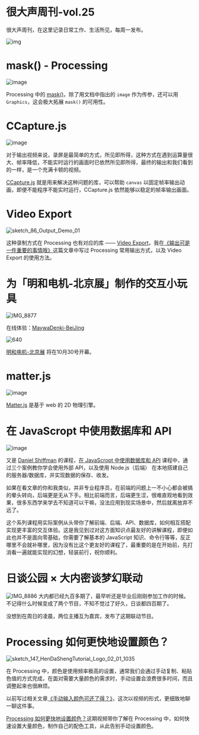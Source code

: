 # 很大声周刊-vol.25
很大声周刊，在这里记录日常工作、生活所见，每周一发布。

![img](https://user-images.githubusercontent.com/20842136/138538519-e03eafac-792f-4bb2-bcdb-fdc276e82be3.png)

# mask() - Processing
![image](https://user-images.githubusercontent.com/20842136/138540190-59afc9ae-3e2f-4fce-a2d6-8da83c584678.png)

Processing 中的 [mask()](https://processing.org/reference/mask_.html)，除了用文档中指出的 `image` 作为传参，还可以用 `Graphics`，这会极大拓展 `mask()` 的可用性。

# CCapture.js
![image](https://user-images.githubusercontent.com/20842136/138538733-cf40a936-d3ba-4427-978d-7ad1554aeaf5.png)

对于输出视频来说，录屏是最简单的方式，所见即所得，这种方式在遇到运算量很大、帧率降低，不能实时运行的画面时已依然所见即所得，最终的输出和我们看到的一样，是一个充满卡顿的视频。

[CCapture.js](https://github.com/spite/ccapture.js/) 就是用来解决这种问题的库，可以帮助 `canvas` 以固定帧率输出动画，即便不能程序不能实时运行，CCapture.js 依然能够以稳定的帧率输出画面。

# Video Export
![sketch_86_Output_Demo_01](https://user-images.githubusercontent.com/20842136/138539254-90b22e0e-0e56-46c9-9fd3-f8a77b004a06.gif)

这种录制方式在 Processing 也有对应的库 —— [Video Export](https://funprogramming.org/VideoExport-for-Processing/)，我在[《输出可是一件重要的事情哦》](https://mp.weixin.qq.com/s?__biz=MzAxOTM5MzY1Ng==&mid=2648609911&idx=1&sn=2914f0f4e80d9a8094f5ba6551a0a5ec&chksm=83ed8960b49a00763a7c0aa30b4755128a2eaa24429b48d92808606507a2c64a91086cc15147&token=427395943&lang=zh_CN#rd)这篇文章中写过 Processing 常用输出方式，以及 Video Export 的使用方法。

# 为「明和电机-北京展」制作的交互小玩具
![IMG_8877](https://user-images.githubusercontent.com/20842136/138592463-47fa2267-173e-4f9e-9353-3550dbf99847.jpg)

在线体验：[MaywaDenki-BeiJing](https://openprocessing.org/sketch/1312766)

![640](https://user-images.githubusercontent.com/20842136/138592797-84ff9908-a9ca-4253-8c91-87e27e2006d5.jpg)

[明和电机-北京展](https://mp.weixin.qq.com/s/Qutv0OUI3uzN4ZQZmt2VWQ) 将在10月30号开幕。


# matter.js
![image](https://user-images.githubusercontent.com/20842136/138592576-d57fc533-f38d-4ccb-a130-fcba37a6b014.png)

[Matter.js](https://brm.io/matter-js/) 是基于 web 的 2D 物理引擎。

# 在 JavaScropt 中使用数据库和 API
![image](https://user-images.githubusercontent.com/20842136/138539336-5928b5ec-3d5f-4f39-89b0-198a315bf821.png)

又是 [Daniel Shiffman](https://shiffman.net/) 的课程，[在 JavaScropt 中使用数据库和 API](https://www.youtube.com/playlist?list=PLRqwX-V7Uu6YxDKpFzf_2D84p0cyk4T7X) 课程中，通过三个案例教你学会使用外部 API，以及使用 Node.js（后端） 在本地搭建自己的服务器/数据库，并实现数据的保存、收发。

如果在看文章的你和我类似，并非专业程序员，在前端的问题上一不小心都会被搞的晕头转向，后端更是无从下手。相比前端而言，后端更生涩，很难直观地看到效果，很多东西学来学去不知道可以干嘛，没法应用到现实场景中，然后就离放弃不远了。

这个系列课程用实际案例从头带你了解前端、后端、API、数据库，如何相互搭配实现更丰富的交互体验。这是我见到过对这方面知识点最友好的讲解课程，即便如此也并不是面向零基础，你需要了解基本的 JavaScript 知识、命令行等等，反正哪里不会就补哪里，因为没有比这个更友好的课程了，最重要的是在开始前，先打消看一遍就能实现的幻想，轻装前行，祝你顺利。

# 日谈公园 × 大内密谈梦幻联动
![IMG_8886](https://user-images.githubusercontent.com/20842136/138624285-d8ac5c48-f7c9-46ed-84a1-ef23be72c36f.jpeg)
大内都已经九百多期了，最早听还是毕业后刚刚参加工作的时候。不记得什么时候变成了两个节目，不知不觉过了好久，日谈都四百期了。

没想到在周日的凌晨，两位主播互为嘉宾，发布了这期联动节目。

# Processing 如何更快地设置颜色？
![sketch_147_HenDaShengTutorial_Logo_02_01_1035](https://user-images.githubusercontent.com/20842136/138592668-e4b89dfe-4f0e-4478-8d82-db51b3ccb772.png)

在 Processing 中，颜色是使用频率极高的设置，通常我们会通过手动复制、粘贴色值的方式完成，在面对需要大量颜色的需求时，手动设置会浪费很多时间，而且调整起来也很麻烦。

以前写过相关文章[《手动输入颜色可还了得？》](https://mp.weixin.qq.com/s?__biz=MzAxOTM5MzY1Ng==&mid=2648609887&idx=1&sn=862d052d1719e59a9ee8c2ce5903a27c&chksm=83ed8948b49a005ef1c47f00fdfced9a11b345a7fce891e719ef530bf1aece61e7b43cdf25b4&token=427395943&lang=zh_CN#rd)，这次以视频的形式，更细致地聊一聊这件事。

[Processing 如何更快地设置颜色？](https://www.bilibili.com/video/BV1ob4y1h7ab/)这期视频带你了解在 Processing 中，如何快速设置大量颜色，制作自己的配色工具，从此告别手动设置颜色。
